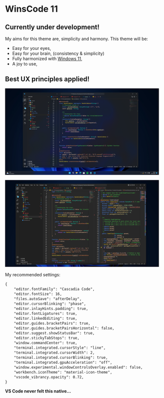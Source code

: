 # WinsCode 11

## Currently under development!

My aims for this theme are, simplicity and harmony. This theme will be:

* Easy for your eyes,
* Easy for your brain, (consistency & simplicity)
* Fully harmonized with [Windows 11](https://www.microsoft.com/windows/windows-11),
* A joy to use,

## Best UX principles applied!

![With Vibrancy](res/Ekran%20g%C3%B6r%C3%BCnt%C3%BCs%C3%BC%202022-12-12%20205445.png)

![No Vibrancy](res/Ekran%20g%C3%B6r%C3%BCnt%C3%BCs%C3%BC%202022-12-12%20205925.png)

My recommended settings:

    {
        "editor.fontFamily": "Cascadia Code",
        "editor.fontSize": 16,
        "files.autoSave": "afterDelay",
        "editor.cursorBlinking": "phase",
        "editor.inlayHints.padding": true,
        "editor.fontLigatures": true,
        "editor.linkedEditing": true,
        "editor.guides.bracketPairs": true,
        "editor.guides.bracketPairsHorizontal": false,
        "editor.suggest.showStatusBar": true,
        "editor.stickyTabStops": true,
        "window.commandCenter": true,
        "terminal.integrated.cursorStyle": "line",
        "terminal.integrated.cursorWidth": 2,
        "terminal.integrated.cursorBlinking": true,
        "terminal.integrated.gpuAcceleration": "off",
        "window.experimental.windowControlsOverlay.enabled": false,
        "workbench.iconTheme": "material-icon-theme",
        "vscode_vibrancy.opacity": 0.72,
    }

**VS Code never felt this native...**
